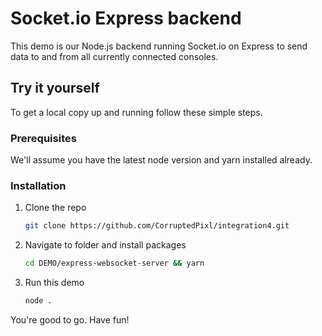 # Socket.io Express backend

This demo is our Node.js backend running Socket.io on Express to send data to and from all currently connected consoles.

## Try it yourself

To get a local copy up and running follow these simple steps.

### Prerequisites

We'll assume you have the latest node version and yarn installed already.

### Installation

1. Clone the repo
   ```sh
   git clone https://github.com/CorruptedPixl/integration4.git
   ```
2. Navigate to folder and install packages
   ```sh
   cd DEMO/express-websocket-server && yarn
   ```
3. Run this demo
   ```sh
   node .
   ```

You're good to go. Have fun!
